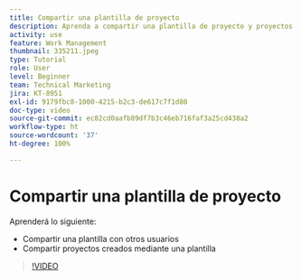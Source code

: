 ```yaml
---
title: Compartir una plantilla de proyecto
description: Aprenda a compartir una plantilla de proyecto y proyectos creados a partir de una plantilla.
activity: use
feature: Work Management
thumbnail: 335211.jpeg
type: Tutorial
role: User
level: Beginner
team: Technical Marketing
jira: KT-8951
exl-id: 9179fbc8-1000-4215-b2c3-de617c7f1d80
doc-type: video
source-git-commit: ec82cd0aafb89df7b3c46eb716faf3a25cd438a2
workflow-type: ht
source-wordcount: '37'
ht-degree: 100%

---
```


# Compartir una plantilla de proyecto

Aprenderá lo siguiente:

* Compartir una plantilla con otros usuarios
* Compartir proyectos creados mediante una plantilla

>[!VIDEO](https://video.tv.adobe.com/v/335211/?quality=12&learn=on)
